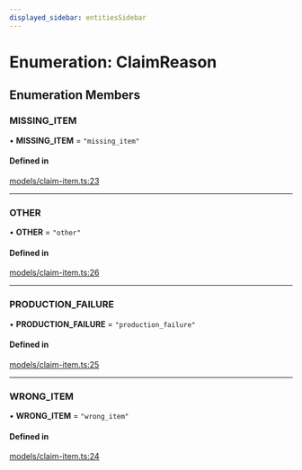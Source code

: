 ```yaml
---
displayed_sidebar: entitiesSidebar
---
```


# Enumeration: ClaimReason

## Enumeration Members

### MISSING\_ITEM

• **MISSING\_ITEM** = ``"missing_item"``

#### Defined in

[models/claim-item.ts:23](https://github.com/medusajs/medusa/blob/33df8122b/packages/medusa/src/models/claim-item.ts#L23)

___

### OTHER

• **OTHER** = ``"other"``

#### Defined in

[models/claim-item.ts:26](https://github.com/medusajs/medusa/blob/33df8122b/packages/medusa/src/models/claim-item.ts#L26)

___

### PRODUCTION\_FAILURE

• **PRODUCTION\_FAILURE** = ``"production_failure"``

#### Defined in

[models/claim-item.ts:25](https://github.com/medusajs/medusa/blob/33df8122b/packages/medusa/src/models/claim-item.ts#L25)

___

### WRONG\_ITEM

• **WRONG\_ITEM** = ``"wrong_item"``

#### Defined in

[models/claim-item.ts:24](https://github.com/medusajs/medusa/blob/33df8122b/packages/medusa/src/models/claim-item.ts#L24)
